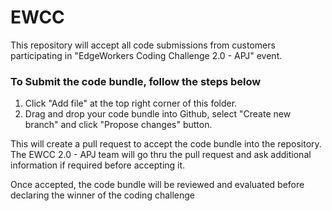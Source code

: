 # EWCC
This repository will accept all code submissions from customers participating in "EdgeWorkers Coding Challenge 2.0 - APJ" event.

### To Submit the code bundle, follow the steps below
1. Click "Add file" at the top right corner of this folder.
2. Drag and drop your code bundle into Github, select "Create new branch" and click "Propose changes" button.

This will create a pull request to accept the code bundle into the repository. The EWCC 2.0 - APJ team will go thru the pull request and ask additional information if required before accepting it.

Once accepted, the code bundle will be reviewed and evaluated before declaring the winner of the coding challenge
